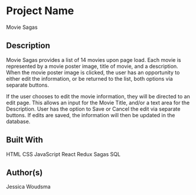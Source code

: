 # Project Name

Movie Sagas

## Description

Movie Sagas provides a list of 14 movies upon page load. Each movie is represented by a movie poster image, title of movie, and a description. When the movie poster image is clicked, the user has an opportunity to either edit the information, or be returned to the list, both options via separate buttons. 

If the user chooses to edit the movie information, they will be directed to an edit page. This allows an input for the Movie Title, and/or a text area for the Description. User has the option to Save or Cancel the edit via separate buttons. If edits are saved, the information will then be updated in the database.

## Built With
HTML
CSS
JavaScript
React
Redux
Sagas
SQL

## Author(s)
Jessica Woudsma
